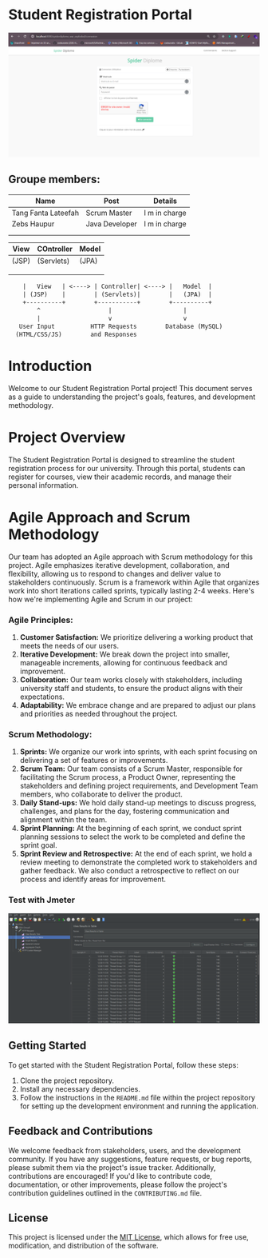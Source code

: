 # Student Registration Portal
![Image](https://github.com/NGcodeX/School-registration-group9/blob/frond-view/preview-images/dfd.PNG?raw=true)

## Groupe members:
| Name | Post | Details |
| - | - | - |
| Tang Fanta Lateefah | Scrum Master | I m in charge |
| Zebs Haupur | Java Developer | I m in charge |
| | | |
| | | |

| View| COntroller| Model |
| - | - | - |
| (JSP) | (Servlets)|  (JPA) |
| | | |
| | | |
| | | |

        
        |   View   | <----> | Controller| <----> |   Model  |
        | (JSP)    |        | (Servlets)|        |   (JPA)  |
        +----------+        +-----------+        +----------+
            ^                   |                    |
            |                   v                    v
       User Input          HTTP Requests        Database (MySQL)
      (HTML/CSS/JS)        and Responses


# Introduction
Welcome to our Student Registration Portal project! This document serves as a guide to understanding the project's goals, features, and development methodology.

# Project Overview
The Student Registration Portal is designed to streamline the student registration process for our university. Through this portal, students can register for courses, view their academic records, and manage their personal information.

# Agile Approach and Scrum Methodology
Our team has adopted an Agile approach with Scrum methodology for this project. Agile emphasizes iterative development, collaboration, and flexibility, allowing us to respond to changes and deliver value to stakeholders continuously. Scrum is a framework within Agile that organizes work into short iterations called sprints, typically lasting 2-4 weeks. Here's how we're implementing Agile and Scrum in our project:

### Agile Principles:
1. **Customer Satisfaction:** We prioritize delivering a working product that meets the needs of our users.
2. **Iterative Development:** We break down the project into smaller, manageable increments, allowing for continuous feedback and improvement.
3. **Collaboration:** Our team works closely with stakeholders, including university staff and students, to ensure the product aligns with their expectations.
4. **Adaptability:** We embrace change and are prepared to adjust our plans and priorities as needed throughout the project.

### Scrum Methodology:
1. **Sprints:** We organize our work into sprints, with each sprint focusing on delivering a set of features or improvements.
2. **Scrum Team:** Our team consists of a Scrum Master, responsible for facilitating the Scrum process, a Product Owner, representing the stakeholders and defining project requirements, and Development Team members, who collaborate to deliver the product.
3. **Daily Stand-ups:** We hold daily stand-up meetings to discuss progress, challenges, and plans for the day, fostering communication and alignment within the team.
4. **Sprint Planning:** At the beginning of each sprint, we conduct sprint planning sessions to select the work to be completed and define the sprint goal.
5. **Sprint Review and Retrospective:** At the end of each sprint, we hold a review meeting to demonstrate the completed work to stakeholders and gather feedback. We also conduct a retrospective to reflect on our process and identify areas for improvement.


### Test with Jmeter
![Image](https://github.com/NGcodeX/School-registration-group9/blob/frond-view/preview-images/gggg.PNG?raw=true)
## Getting Started
To get started with the Student Registration Portal, follow these steps:
1. Clone the project repository.
2. Install any necessary dependencies.
3. Follow the instructions in the `README.md` file within the project repository for setting up the development environment and running the application.

## Feedback and Contributions
We welcome feedback from stakeholders, users, and the development community. If you have any suggestions, feature requests, or bug reports, please submit them via the project's issue tracker. Additionally, contributions are encouraged! If you'd like to contribute code, documentation, or other improvements, please follow the project's contribution guidelines outlined in the `CONTRIBUTING.md` file.

## License
This project is licensed under the [MIT License](LICENSE), which allows for free use, modification, and distribution of the software.

